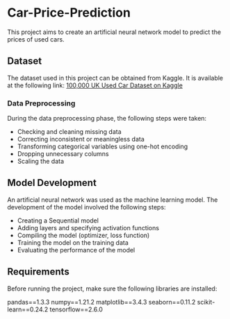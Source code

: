 ﻿# Car-Price-Prediction

This project aims to create an artificial neural network model to predict the prices of used cars.

## Dataset

The dataset used in this project can be obtained from Kaggle. It is available at the following link: [100,000 UK Used Car Dataset on Kaggle](https://www.kaggle.com/datasets/adityadesai13/used-car-dataset-ford-and-mercedes)

### Data Preprocessing

During the data preprocessing phase, the following steps were taken:

- Checking and cleaning missing data
- Correcting inconsistent or meaningless data
- Transforming categorical variables using one-hot encoding
- Dropping unnecessary columns
- Scaling the data

## Model Development

An artificial neural network was used as the machine learning model. The development of the model involved the following steps:

- Creating a Sequential model
- Adding layers and specifying activation functions
- Compiling the model (optimizer, loss function)
- Training the model on the training data
- Evaluating the performance of the model

## Requirements

Before running the project, make sure the following libraries are installed:

pandas==1.3.3
numpy==1.21.2
matplotlib==3.4.3
seaborn==0.11.2
scikit-learn==0.24.2
tensorflow==2.6.0
